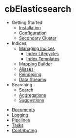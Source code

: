 # cbElasticsearch

- Getting Started
  * [Installation](Getting-Started/Installation.md)
  * [Configuration](Getting-Started/Configuration.md)
  * [Secondary Cluster](Getting-Started/Secondary-Cluster.md)
- Indices
  * [Managing Indices](Indices/Managing-Indices.md)
    * [Index Lifecycles](Indices/Index-Lifecycles.md)
    * [Index Templates](Indices/Templates.md)
  * [Mapping Builder](Indices/Mapping-Builder.md)
  * [Aliases](Indices/Aliases.md)
  * [Reindexing](Indices/Reindexing.md)
  * [Data Streams](Indices/Data-Streams.md)
- Searching
  * [Search](Searching/Search.md)
  * [Aggregations](Searching/Aggregations.md)
  * [Suggestions](Searching/Suggestions.md)
* [Documents](Documents.md)
* [Logging](Logging.md)
* [Pipelines](Pipelines.md)
* [Tasks](Tasks.md)
* [Contributing](Contributing.md)